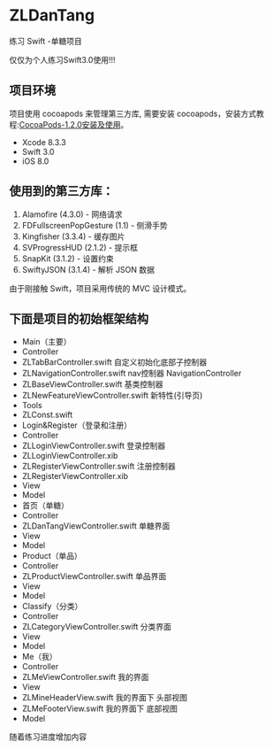 # ZLDanTang
练习 Swift -单糖项目

仅仅为个人练习Swift3.0使用!!! 

## 项目环境

项目使用 cocoapods 来管理第三方库, 需要安装 cocoapods，安装方式教程:[CocoaPods-1.2.0安装及使用](http://www.jianshu.com/p/e76ce44f97cb)。

- Xcode 8.3.3
- Swift 3.0
- iOS 8.0


## 使用到的第三方库：

1. Alamofire (4.3.0)  - 网络请求
2. FDFullscreenPopGesture (1.1) - 侧滑手势
3. Kingfisher (3.3.4) - 缓存图片
4. SVProgressHUD (2.1.2) - 提示框
5. SnapKit (3.1.2)  - 设置约束
6. SwiftyJSON (3.1.4)  - 解析 JSON 数据


由于刚接触 Swift，项目采用传统的 MVC 设计模式。


## 下面是项目的初始框架结构

- Main（主要）
 - Controller
  - ZLTabBarController.swift 自定义初始化底部子控制器
  - ZLNavigationController.swift nav控制器 NavigationController
  - ZLBaseViewController.swift  基类控制器
  - ZLNewFeatureViewController.swift  新特性(引导页)
 - Tools
  - ZLConst.swift 
- Login&Register（登录和注册）
 - Controller
  - ZLLoginViewController.swift 登录控制器
  - ZLLoginViewController.xib
  - ZLRegisterViewController.swift 注册控制器
  - ZLRegisterViewController.xib
 - View
 - Model
- 首页（单糖）
 - Controller
  - ZLDanTangViewController.swift 单糖界面
 - View
 - Model
- Product（单品）
 - Controller
  - ZLProductViewController.swift 单品界面
 - View
 - Model
- Classify（分类）
 - Controller
  - ZLCategoryViewController.swift 分类界面
 - View
 - Model
- Me（我）
 - Controller
  - ZLMeViewController.swift 我的界面
 - View
  - ZLMineHeaderView.swift 我的界面下 头部视图
  - ZLMeFooterView.swift 我的界面下 底部视图
 - Model

随着练习进度增加内容 




